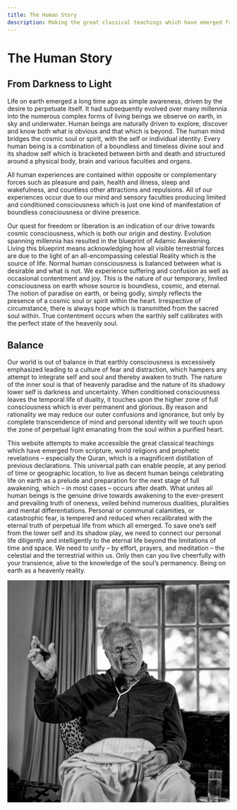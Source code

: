 ```yaml
---
title: The Human Story
description: Making the great classical teachings which have emerged from scripture, world religions and prophetic revelations, especially the Qur'an and sufism, accessible.
---
```


# The Human Story

## From Darkness to Light

Life on earth emerged a long time ago as simple awareness, driven by the desire to perpetuate itself. It had subsequently evolved over many millennia into the numerous complex forms of living beings we observe on earth, in sky and underwater. Human beings are naturally driven to explore, discover and know both what is obvious and that which is beyond. The human mind bridges the cosmic soul or spirit, with the self or individual identity. Every human being is a combination of a boundless and timeless divine soul and its shadow self which is bracketed between birth and death and structured around a physical body, brain and various faculties and organs.

All human experiences are contained within opposite or complementary forces such as pleasure and pain, health and illness, sleep and wakefulness, and countless other attractions and repulsions. All of our experiences occur due to our mind and sensory faculties producing limited and conditioned consciousness which is just one kind of manifestation of boundless consciousness or divine presence.

Our quest for freedom or liberation is an indication of our drive towards cosmic consciousness, which is both our origin and destiny. Evolution spanning millennia has resulted in the blueprint of Adamic Awakening. Living this blueprint means acknowledging how all visible terrestrial forces are due to the light of an all-encompassing celestial Reality which is the source of life. Normal human consciousness is balanced between what is desirable and what is not. We experience suffering and confusion as well as occasional contentment and joy. This is the nature of our temporary, limited consciousness on earth whose source is boundless, cosmic, and eternal. The notion of paradise on earth, or being godly, simply reflects the presence of a cosmic soul or spirit within the heart. Irrespective of circumstance, there is always hope which is transmitted from the sacred soul within. True contentment occurs when the earthly self calibrates with the perfect state of the heavenly soul.

## Balance

Our world is out of balance in that earthly consciousness is excessively emphasized leading to a culture of fear and distraction, which hampers any attempt to integrate self and soul and thereby awaken to truth. The nature of the inner soul is that of heavenly paradise and the nature of its shadowy lower self is darkness and uncertainty. When conditioned consciousness leaves the temporal life of duality, it touches upon the higher zone of full consciousness which is ever permanent and glorious. By reason and rationality we may reduce our outer confusions and ignorance, but only by complete transcendence of mind and personal identity will we touch upon the zone of perpetual light emanating from the soul within a purified heart.

This website attempts to make accessible the great classical teachings which have emerged from scripture, world religions and prophetic revelations – especially the Quran, which is a magnificent distillation of previous declarations. This universal path can enable people, at any period of time or geographic location, to live as decent human beings celebrating life on earth as a prelude and preparation for the next stage of full awakening, which – in most cases – occurs after death. What unites all human beings is the genuine drive towards awakening to the ever-present and prevailing truth of oneness, veiled behind numerous dualities, pluralities and mental differentiations. Personal or communal calamities, or catastrophic fear, is tempered and reduced when recalibrated with the eternal truth of perpetual life from which all emerged. To save one’s self from the lower self and its shadow play, we need to connect our personal life diligently and intelligently to the eternal life beyond the limitations of time and space. We need to unify – by effort, prayers, and meditation – the celestial and the terrestrial within us. Only then can you live cheerfully with your transience, alive to the knowledge of the soul’s permanency. Being on earth as a heavenly reality.

![SFH in prayer](./assets/images/sfh_prayer.jpg)
